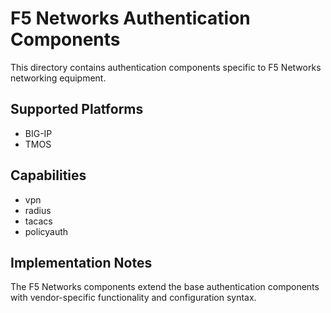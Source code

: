# F5 Networks Authentication Components

This directory contains authentication components specific to F5 Networks networking equipment.

## Supported Platforms

- BIG-IP
- TMOS

## Capabilities

- vpn
- radius
- tacacs
- policyauth

## Implementation Notes

The F5 Networks components extend the base authentication components with vendor-specific 
functionality and configuration syntax.
